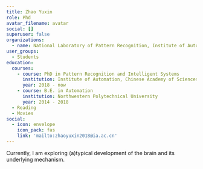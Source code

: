 ```yaml
---
title: Zhao Yuxin
role: Phd
avatar_filename: avatar
social: []
superuser: false
organizations:
  - name: National Laboratory of Pattern Recognition, Institute of Automation, Chinese Academy of Sciences
user_groups:
  - Students
education:
  courses:
    - course: PhD in Pattern Recognition and Intelligent Systems
      institution: Institute of Automation, Chinese Academy of Sciences
      year: 2018 - now
    - course: B.E. in Automation 
      institution: Northwestern Polytechnical University
      year: 2014 - 2018
  - Reading
  - Movies
social:
  - icon: envelope
    icon_pack: fas
    link: 'mailto:zhaoyuxin2018@ia.ac.cn'
---
```


Currently, I am exploring (a)typical development of the brain and its underlying mechanism.